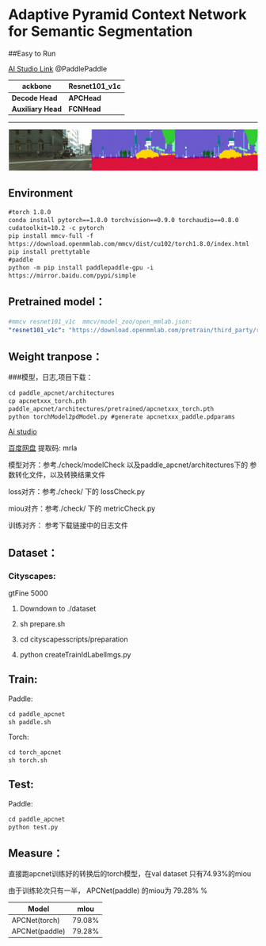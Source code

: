 # Adaptive Pyramid Context Network for Semantic Segmentation


##Easy to Run

[AI Studio Link](https://aistudio.baidu.com/aistudio/projectdetail/2541370?contributionType=1&shared=1) @PaddlePaddle


| **ackbone**        | **Resnet101_v1c** |
| ------------------ | ----------------- |
| **Decode Head**    | **APCHead**       |
| **Auxiliary Head** | **FCNHead**       |


***
![source](./img/img.png)
## Environment

```shell
#torch 1.8.0
conda install pytorch==1.8.0 torchvision==0.9.0 torchaudio==0.8.0 cudatoolkit=10.2 -c pytorch
pip install mmcv-full -f https://download.openmmlab.com/mmcv/dist/cu102/torch1.8.0/index.html
pip install prettytable
#paddle
python -m pip install paddlepaddle-gpu -i https://mirror.baidu.com/pypi/simple
```





## Pretrained model：

```yml
#mmcv resnet101_v1c  mmcv/model_zoo/open_mmlab.json:
"resnet101_v1c": "https://download.openmmlab.com/pretrain/third_party/resnet101_v1c-e67eebb6.pth"
```



## Weight tranpose：

###模型，日志,项目下载：

```shell
cd paddle_apcnet/architectures
cp apcnetxxx_torch.pth paddle_apcnet/architectures/pretrained/apcnetxxx_torch.pth
python torchModel2pdModel.py #generate apcnetxxx_paddle.pdparams
```
[Ai studio](https://aistudio.baidu.com/bdv3/user/303267/2541370/doc/tree/work/paddle_apcnet/experiments/apcnet-cityscapes)

[百度网盘](https://pan.baidu.com/s/189PaYKvoN2SSQLisOoTvqw)
提取码: mrla 


模型对齐：参考./check/modelCheck 以及paddle_apcnet/architectures下的 参数转化文件，以及转换结果文件

loss对齐：参考./check/ 下的 lossCheck.py

miou对齐：参考./check/ 下的 metricCheck.py

训练对齐： 参考下载链接中的日志文件

## Dataset：

### Cityscapes:

gtFine 5000

1. Downdown to ./dataset

2. sh prepare.sh
3. cd cityscapesscripts/preparation
4. python createTrainIdLabelImgs.py





## Train:

Paddle:

```shell
cd paddle_apcnet
sh paddle.sh
```



Torch:

```shell
cd torch_apcnet
sh torch.sh
```



## Test:

Paddle:

```shell
cd paddle_apcnet
python test.py
```



## Measure：
直接跑apcnet训练好的转换后的torch模型，在val dataset 只有74.93%的miou


由于训练轮次只有一半， APCNet(paddle) 的miou为 79.28% %

| Model               | mIou   |
| ------------------- | ------ |
| APCNet(torch)       | 79.08% |
| APCNet(paddle)     | 79.28% |


